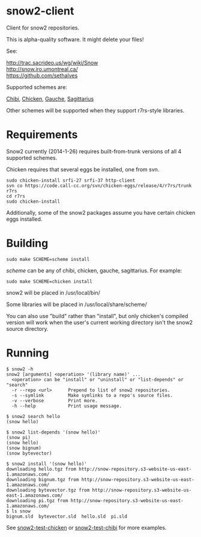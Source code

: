 snow2-client
============

Client for snow2 repositories.

This is alpha-quality software.  It might delete your files!

See:

  http://trac.sacrideo.us/wg/wiki/Snow <br>
  http://snow.iro.umontreal.ca/ <br>
  https://github.com/sethalves <br>

Supported schemes are:

<a href="http://synthcode.com/scheme/chibi/">Chibi</a>,
<a href="http://call-cc.org/">Chicken</a>,
<a href="http://practical-scheme.net/gauche/">Gauche</a>,
<a href="https://bitbucket.org/ktakashi/sagittarius-scheme/wiki/Home">Sagittarius</a>

Other schemes will be supported when they support r7rs-style libraries.

Requirements
============

Snow2 currently (2014-1-26) requires built-from-trunk versions of all 4
supported schemes.

Chicken requires that several eggs be installed, one from svn.

```
sudo chicken-install srfi-27 srfi-37 http-client
svn co https://code.call-cc.org/svn/chicken-eggs/release/4/r7rs/trunk r7rs
cd r7rs
sudo chicken-install
```

Additionally, some of the snow2 packages assume you have certain chicken eggs installed.


Building
========

```
sudo make SCHEME=scheme install
```

*scheme* can be any of chibi, chicken, gauche, sagittarius.  For example:

```
sudo make SCHEME=chicken install
```

snow2 will be placed in /usr/local/bin/

Some libraries will be placed in /usr/local/share/scheme/

You can also use "build" rather than "install", but only chicken's
compiled version will work when the user's current working directory
isn't the snow2 source directory.


Running
=======

```
$ snow2 -h
snow2 [arguments] <operation> '(library name)' ...
  <operation> can be "install" or "uninstall" or "list-depends" or "search"
  -r --repo <url>      Prepend to list of snow2 repositories.
  -s --symlink         Make symlinks to a repo's source files.
  -v --verbose         Print more.
  -h --help            Print usage message.
```


```
$ snow2 search hello
(snow hello)
```

```
$ snow2 list-depends '(snow hello)'
(snow pi)
(snow hello)
(snow bignum)
(snow bytevector)
```

```
$ snow2 install '(snow hello)'
downloading hello.tgz from http://snow-repository.s3-website-us-east-1.amazonaws.com/
downloading bignum.tgz from http://snow-repository.s3-website-us-east-1.amazonaws.com/
downloading bytevector.tgz from http://snow-repository.s3-website-us-east-1.amazonaws.com/
downloading pi.tgz from http://snow-repository.s3-website-us-east-1.amazonaws.com/
$ ls snow
bignum.sld  bytevector.sld  hello.sld  pi.sld
```

See <a href="https://github.com/sethalves/snow2-test-chicken">snow2-test-chicken</a> or <a href="https://github.com/sethalves/snow2-test-chibi">snow2-test-chibi</a> for more examples.
